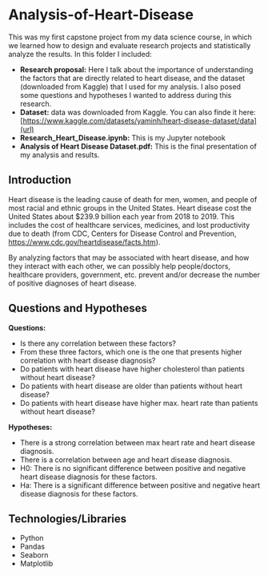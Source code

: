 # Analysis-of-Heart-Disease
This was my first capstone project from my data science course, in which we learned how to design and evaluate research projects and statistically analyze the results.
In this folder I included:
- **Research proposal:** Here I talk about the importance of understanding the factors that are directly related to heart disease, and the dataset (downloaded from Kaggle) that I used for my analysis. I also posed some questions and hypotheses I wanted to address during this research.
- **Dataset:** data was downloaded from Kaggle. You can also finde it here: [https://www.kaggle.com/datasets/yaminh/heart-disease-dataset/data](url)
- **Research_Heart_Disease.ipynb:** This is my Jupyter notebook
- **Analysis of Heart Disease Dataset.pdf:** This is the final presentation of my analysis and results. 

## Introduction
Heart disease is the leading cause of death for men, women, and people of most racial and ethnic groups in the United States. Heart disease cost the United States about $239.9 billion each year from 2018 to 2019. This includes the cost of healthcare services, medicines, and lost productivity due to death (from CDC, Centers for Disease Control and Prevention, https://www.cdc.gov/heartdisease/facts.htm).

By analyzing factors that may be associated with heart disease, and how they interact with each other, we can possibly help people/doctors, healthcare providers, government, etc. prevent and/or decrease the number of positive diagnoses of heart disease.

## Questions and Hypotheses
**Questions:**

- Is there any correlation between these factors?
- From these three factors, which one is the one that presents higher correlation with heart disease diagnosis?
- Do patients with heart disease have higher cholesterol than patients without heart disease?
- Do patients with heart disease are older than patients without heart disease?
- Do patients with heart disease have higher max. heart rate than patients without heart disease?
  
**Hypotheses:**

- There is a strong correlation between max heart rate and heart disease diagnosis.
- There is a correlation between age and heart disease diagnosis.
- H0: There is no significant difference between positive and negative heart disease diagnosis for these factors.
- Ha: There is a significant difference between positive and negative heart disease diagnosis for these factors.

## Technologies/Libraries
- Python
- Pandas
- Seaborn
- Matplotlib
  
